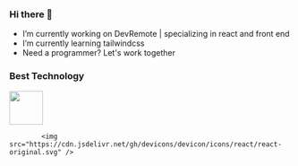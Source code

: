 ### Hi there 👋



- I’m currently working on DevRemote | specializing in react and front end
- I’m currently learning tailwindcss
- Need a programmer?
Let's work together

### Best Technology
<div>
            <img src="https://cdn.jsdelivr.net/gh/devicons/devicon/icons/javascript/javascript-plain.svg" width="60" />
            
            <img src="https://cdn.jsdelivr.net/gh/devicons/devicon/icons/react/react-original.svg" />
          
         
</div>
